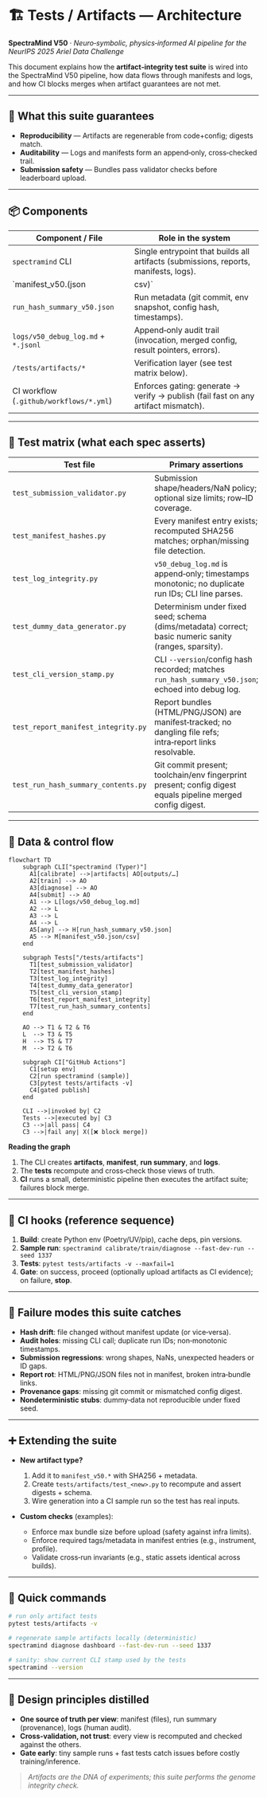 # 🏗️ Tests / Artifacts — Architecture

**SpectraMind V50** · *Neuro‑symbolic, physics‑informed AI pipeline for the NeurIPS 2025 Ariel Data Challenge*

This document explains how the **artifact‑integrity test suite** is wired into the SpectraMind V50 pipeline, how data flows through manifests and logs, and how CI blocks merges when artifact guarantees are not met.

---

## 🎯 What this suite guarantees

- **Reproducibility** — Artifacts are regenerable from code+config; digests match.
- **Auditability** — Logs and manifests form an append‑only, cross‑checked trail.
- **Submission safety** — Bundles pass validator checks before leaderboard upload.

---

## 📦 Components

| Component / File                          | Role in the system                                                                                 |
|------------------------------------------|------------------------------------------------------------------------------------------------------|
| `spectramind` CLI                         | Single entrypoint that builds all artifacts (submissions, reports, manifests, logs).                |
| `manifest_v50.(json|csv)`                 | Canon of artifacts (path, size, SHA256, created_at, run_id, config_hash).                          |
| `run_hash_summary_v50.json`               | Run metadata (git commit, env snapshot, config hash, timestamps).                                   |
| `logs/v50_debug_log.md` + `*.jsonl`       | Append‑only audit trail (invocation, merged config, result pointers, errors).                        |
| `/tests/artifacts/*`                      | Verification layer (see test matrix below).                                                         |
| CI workflow (`.github/workflows/*.yml`)   | Enforces gating: generate → verify → publish (fail fast on any artifact mismatch).                  |

---

## 🧪 Test matrix (what each spec asserts)

| Test file                                | Primary assertions                                                                                                  |
|------------------------------------------|----------------------------------------------------------------------------------------------------------------------|
| `test_submission_validator.py`           | Submission shape/headers/NaN policy; optional size limits; row–ID coverage.                                          |
| `test_manifest_hashes.py`                | Every manifest entry exists; recomputed SHA256 matches; orphan/missing file detection.                               |
| `test_log_integrity.py`                  | `v50_debug_log.md` is append‑only; timestamps monotonic; no duplicate run IDs; CLI line parses.                      |
| `test_dummy_data_generator.py`           | Determinism under fixed seed; schema (dims/metadata) correct; basic numeric sanity (ranges, sparsity).               |
| `test_cli_version_stamp.py`              | CLI `--version`/config hash recorded; matches `run_hash_summary_v50.json`; echoed into debug log.                    |
| `test_report_manifest_integrity.py`      | Report bundles (HTML/PNG/JSON) are manifest‑tracked; no dangling file refs; intra‑report links resolvable.           |
| `test_run_hash_summary_contents.py`      | Git commit present; toolchain/env fingerprint present; config digest equals pipeline merged config digest.            |

---

## 🔄 Data & control flow

```mermaid
flowchart TD
    subgraph CLI["spectramind (Typer)"]
      A1[calibrate] -->|artifacts| AO[outputs/…]
      A2[train] --> AO
      A3[diagnose] --> AO
      A4[submit] --> AO
      A1 --> L[logs/v50_debug_log.md]
      A2 --> L
      A3 --> L
      A4 --> L
      A5[any] --> H[run_hash_summary_v50.json]
      A5 --> M[manifest_v50.json/csv]
    end

    subgraph Tests["/tests/artifacts"]
      T1[test_submission_validator]
      T2[test_manifest_hashes]
      T3[test_log_integrity]
      T4[test_dummy_data_generator]
      T5[test_cli_version_stamp]
      T6[test_report_manifest_integrity]
      T7[test_run_hash_summary_contents]
    end

    AO --> T1 & T2 & T6
    L  --> T3 & T5
    H  --> T5 & T7
    M  --> T2 & T6

    subgraph CI["GitHub Actions"]
      C1[setup env]
      C2[run spectramind (sample)]
      C3[pytest tests/artifacts -v]
      C4[gated publish]
    end

    CLI -->|invoked by| C2
    Tests -->|executed by| C3
    C3 -->|all pass| C4
    C3 -->|fail any| X([❌ block merge])
````

**Reading the graph**

1. The CLI creates **artifacts**, **manifest**, **run summary**, and **logs**.
2. The **tests** recompute and cross‑check those views of truth.
3. **CI** runs a small, deterministic pipeline then executes the artifact suite; failures block merge.

---

## 🧰 CI hooks (reference sequence)

1. **Build**: create Python env (Poetry/UV/pip), cache deps, pin versions.
2. **Sample run**: `spectramind calibrate/train/diagnose --fast-dev-run --seed 1337`
3. **Tests**: `pytest tests/artifacts -v --maxfail=1`
4. **Gate**: on success, proceed (optionally upload artifacts as CI evidence); on failure, **stop**.

---

## 🚨 Failure modes this suite catches

* **Hash drift**: file changed without manifest update (or vice‑versa).
* **Audit holes**: missing CLI call; duplicate run IDs; non‑monotonic timestamps.
* **Submission regressions**: wrong shapes, NaNs, unexpected headers or ID gaps.
* **Report rot**: HTML/PNG/JSON files not in manifest, broken intra‑bundle links.
* **Provenance gaps**: missing git commit or mismatched config digest.
* **Nondeterministic stubs**: dummy‑data not reproducible under fixed seed.

---

## ➕ Extending the suite

* **New artifact type?**

  1. Add it to `manifest_v50.*` with SHA256 + metadata.
  2. Create `tests/artifacts/test_<new>.py` to recompute and assert digests + schema.
  3. Wire generation into a CI sample run so the test has real inputs.

* **Custom checks** (examples):

  * Enforce max bundle size before upload (safety against infra limits).
  * Enforce required tags/metadata in manifest entries (e.g., instrument, profile).
  * Validate cross‑run invariants (e.g., static assets identical across builds).

---

## 🏁 Quick commands

```bash
# run only artifact tests
pytest tests/artifacts -v

# regenerate sample artifacts locally (deterministic)
spectramind diagnose dashboard --fast-dev-run --seed 1337

# sanity: show current CLI stamp used by the tests
spectramind --version
```

---

## 📌 Design principles distilled

* **One source of truth per view**: manifest (files), run summary (provenance), logs (human audit).
* **Cross‑validation, not trust**: every view is recomputed and checked against the others.
* **Gate early**: tiny sample runs + fast tests catch issues before costly training/inference.

> *Artifacts are the DNA of experiments; this suite performs the genome integrity check.*

```
```

